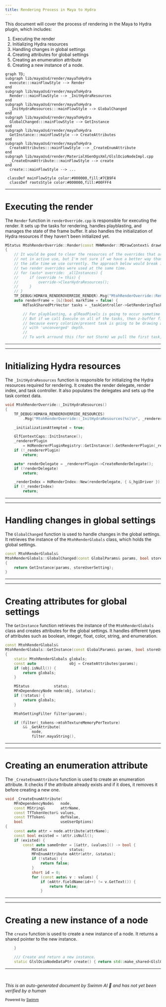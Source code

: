 ```yaml
---
title: Rendering Process in Maya to Hydra
---
```

This document will cover the process of rendering in the Maya to Hydra plugin, which includes:

1. Executing the render
2. Initializing Hydra resources
3. Handling changes in global settings
4. Creating attributes for global settings
5. Creating an enumeration attribute
6. Creating a new instance of a node.

```mermaid
graph TD;
subgraph lib/mayaUsd/render/mayaToHydra
  execute:::mainFlowStyle --> Render
end
subgraph lib/mayaUsd/render/mayaToHydra
  Render:::mainFlowStyle --> _InitHydraResources
end
subgraph lib/mayaUsd/render/mayaToHydra
  _InitHydraResources:::mainFlowStyle --> GlobalChanged
end
subgraph lib/mayaUsd/render/mayaToHydra
  GlobalChanged:::mainFlowStyle --> GetInstance
end
subgraph lib/mayaUsd/render/mayaToHydra
  GetInstance:::mainFlowStyle --> CreateAttributes
end
subgraph lib/mayaUsd/render/mayaToHydra
  CreateAttributes:::mainFlowStyle --> _CreateEnumAttribute
end
subgraph lib/mayaUsd/render/MaterialXGenOgsXml/GlslOcioNodeImpl.cpp
  _CreateEnumAttribute:::mainFlowStyle --> create
end
  create:::mainFlowStyle --> ...

 classDef mainFlowStyle color:#000000,fill:#7CB9F4
  classDef rootsStyle color:#000000,fill:#00FFF4
```

<SwmSnippet path="/lib/mayaUsd/render/mayaToHydra/renderOverride.cpp" line="435">

---

# Executing the render

The `Render` function in `renderOverride.cpp` is responsible for executing the render. It sets up the tasks for rendering, handles playblasting, and manages the state of the frame buffer. It also handles the initialization of Hydra resources if they haven't been initialized yet.

```c++
MStatus MtohRenderOverride::Render(const MHWRender::MDrawContext& drawContext)
{
    // It would be good to clear the resources of the overrides that are
    // not in active use, but I'm not sure if we have a better way than
    // the idle time we use currently. The approach below would break if
    // two render overrides were used at the same time.
    // for (auto* override: _allInstances) {
    //     if (override != this) {
    //         override->ClearHydraResources();
    //     }
    // }
    TF_DEBUG(HDMAYA_RENDEROVERRIDE_RENDER).Msg("MtohRenderOverride::Render()\n");
    auto renderFrame = [&](bool markTime = false) {
        HdTaskSharedPtrVector tasks = _taskController->GetRenderingTasks();

        // For playblasting, a glReadPixels is going to occur sometime after we return.
        // But if we call Execute on all of the tasks, then z-buffer fighting may occur
        // because every colorize/present task is going to be drawing a full-screen quad
        // with 'unconverged' depth.
        //
        // To work arround this (for not Storm) we pull the first task, (render/synch)
```

---

</SwmSnippet>

<SwmSnippet path="/lib/mayaUsd/render/mayaToHydra/renderOverride.cpp" line="692">

---

# Initializing Hydra resources

The `_InitHydraResources` function is responsible for initializing the Hydra resources required for rendering. It creates the render delegate, render index, and task controller. It also populates the delegates and sets up the task context data.

```c++
void MtohRenderOverride::_InitHydraResources()
{
    TF_DEBUG(HDMAYA_RENDEROVERRIDE_RESOURCES)
        .Msg("MtohRenderOverride::_InitHydraResources(%s)\n", _rendererDesc.rendererName.GetText());

    _initializationAttempted = true;

    GlfContextCaps::InitInstance();
    _rendererPlugin
        = HdRendererPluginRegistry::GetInstance().GetRendererPlugin(_rendererDesc.rendererName);
    if (!_rendererPlugin)
        return;

    auto* renderDelegate = _rendererPlugin->CreateRenderDelegate();
    if (!renderDelegate)
        return;

    _renderIndex = HdRenderIndex::New(renderDelegate, { &_hgiDriver });
    if (!_renderIndex)
        return;

```

---

</SwmSnippet>

<SwmSnippet path="/lib/mayaUsd/render/mayaToHydra/renderGlobals.cpp" line="1146">

---

# Handling changes in global settings

The `GlobalChanged` function is used to handle changes in the global settings. It retrieves the instance of the `MtohRenderGlobals` class, which holds the global settings.

```c++
const MtohRenderGlobals&
MtohRenderGlobals::GlobalChanged(const GlobalParams& params, bool storeUserSetting)
{
    return GetInstance(params, storeUserSetting);
}
```

---

</SwmSnippet>

<SwmSnippet path="/lib/mayaUsd/render/mayaToHydra/renderGlobals.cpp" line="992">

---

# Creating attributes for global settings

The `GetInstance` function retrieves the instance of the `MtohRenderGlobals` class and creates attributes for the global settings. It handles different types of attributes such as boolean, integer, float, color, string, and enumeration.

```c++
const MtohRenderGlobals&
MtohRenderGlobals::GetInstance(const GlobalParams& params, bool storeUserSetting)
{
    static MtohRenderGlobals globals;
    const auto               obj = CreateAttributes(params);
    if (obj.isNull()) {
        return globals;
    }

    MStatus           status;
    MFnDependencyNode node(obj, &status);
    if (!status) {
        return globals;
    }

    MtohSettingFilter filter(params);

    if (filter(_tokens->mtohTextureMemoryPerTexture)
        && _GetAttribute(
            node,
            filter.mayaString(),
```

---

</SwmSnippet>

<SwmSnippet path="/lib/mayaUsd/render/mayaToHydra/renderGlobals.cpp" line="175">

---

# Creating an enumeration attribute

The `_CreateEnumAttribute` function is used to create an enumeration attribute. It checks if the attribute already exists and if it does, it removes it before creating a new one.

```c++
void _CreateEnumAttribute(
    MFnDependencyNode&   node,
    const MString&       attrName,
    const TfTokenVector& values,
    const TfToken&       defValue,
    bool                 useUserOptions)
{
    const auto attr = node.attribute(attrName);
    const bool existed = !attr.isNull();
    if (existed) {
        const auto sameOrder = [&attr, &values]() -> bool {
            MStatus          status;
            MFnEnumAttribute eAttr(attr, &status);
            if (!status) {
                return false;
            }
            short id = 0;
            for (const auto& v : values) {
                if (eAttr.fieldName(id++) != v.GetText()) {
                    return false;
                }
```

---

</SwmSnippet>

<SwmSnippet path="/lib/mayaUsd/render/MaterialXGenOgsXml/GlslOcioNodeImpl.cpp" line="133">

---

# Creating a new instance of a node

The `create` function is used to create a new instance of a node. It returns a shared pointer to the new instance.

```c++
    }

    /// Create and return a new instance.
    static GlslOcioNodeDataPtr create() { return std::make_shared<GlslOcioNodeData>(); }
```

---

</SwmSnippet>

&nbsp;

*This is an auto-generated document by Swimm AI 🌊 and has not yet been verified by a human*

<SwmMeta version="3.0.0" repo-id="Z2l0aHViJTNBJTNBbWF5YS11c2QlM0ElM0FnaWxhZG5hdm90" repo-name="maya-usd" doc-type="flows"><sup>Powered by [Swimm](/)</sup></SwmMeta>
